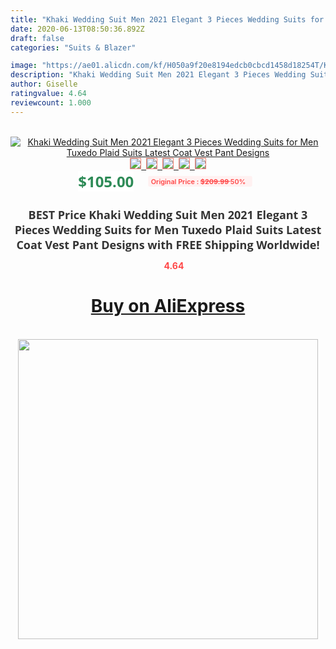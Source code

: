 ```yaml
---
title: "Khaki Wedding Suit Men 2021 Elegant 3 Pieces Wedding Suits for Men Tuxedo Plaid Suits Latest Coat Vest Pant Designs"
date: 2020-06-13T08:50:36.892Z
draft: false
categories: "Suits & Blazer"

image: "https://ae01.alicdn.com/kf/H050a9f20e8194edcb0cbcd1458d18254T/Khaki-Wedding-Suit-Men-2021-Elegant-3-Pieces-Wedding-Suits-for-Men-Tuxedo-Plaid-Suits-Latest.jpg"
description: "Khaki Wedding Suit Men 2021 Elegant 3 Pieces Wedding Suits for Men Tuxedo Plaid Suits Latest Coat Vest Pant Designs"
author: Giselle
ratingvalue: 4.64
reviewcount: 1.000
---
```

<br>
<div style="text-align: center;">
<a href="https://s.click.aliexpress.com/e/_9jnYi1" target="_blank" rel="nofollow noopener noreferrer"><img alt="Khaki Wedding Suit Men 2021 Elegant 3 Pieces Wedding Suits for Men Tuxedo Plaid Suits Latest Coat Vest Pant Designs" class="magnifier-image" src="https://ae01.alicdn.com/kf/H050a9f20e8194edcb0cbcd1458d18254T/Khaki-Wedding-Suit-Men-2021-Elegant-3-Pieces-Wedding-Suits-for-Men-Tuxedo-Plaid-Suits-Latest.jpg_640x640.jpg">
<br>
<img style="border:1px solid salmon" src="https://ae01.alicdn.com/kf/H050a9f20e8194edcb0cbcd1458d18254T/Khaki-Wedding-Suit-Men-2021-Elegant-3-Pieces-Wedding-Suits-for-Men-Tuxedo-Plaid-Suits-Latest.jpg_120x120.jpg">&nbsp;&nbsp;<img style="border:1px solid salmon" src="https://ae01.alicdn.com/kf/H28635d94e8bf47a9826c6f13732590886/Khaki-Wedding-Suit-Men-2021-Elegant-3-Pieces-Wedding-Suits-for-Men-Tuxedo-Plaid-Suits-Latest.jpg_120x120.jpg">&nbsp;&nbsp;<img style="border:1px solid salmon" src="https://ae01.alicdn.com/kf/H6e8c53b927204e77bbf9eb677d937b92Z/Khaki-Wedding-Suit-Men-2021-Elegant-3-Pieces-Wedding-Suits-for-Men-Tuxedo-Plaid-Suits-Latest.jpg_120x120.jpg">&nbsp;&nbsp;<img style="border:1px solid salmon" src="https://ae01.alicdn.com/kf/H8511324028214ce8a9b762ec2b722df2V/Khaki-Wedding-Suit-Men-2021-Elegant-3-Pieces-Wedding-Suits-for-Men-Tuxedo-Plaid-Suits-Latest.jpg_120x120.jpg">&nbsp;&nbsp;<img style="border:1px solid salmon" src="https://ae01.alicdn.com/kf/H335e83a7af6a4a81ae63d78ea4551741u/Khaki-Wedding-Suit-Men-2021-Elegant-3-Pieces-Wedding-Suits-for-Men-Tuxedo-Plaid-Suits-Latest.jpg_120x120.jpg"></a></div><br0>
<div style="text-align: center;"><span style="background-color: white; border: 0px; box-sizing: border-box; color: seagreen; display: inline-block; font-family: &quot;open sans&quot; , &quot;arial&quot; , &quot;helvetica&quot; , sans-serif , &quot;heiti&quot;; font-size: 24px; font-stretch: inherit; font-weight: 700; line-height: inherit; margin: 0px 10px 0px 0px; padding: 0px; vertical-align: middle;">$105.00 </span>
<span style="background: rgb(255 , 241 , 241); border-radius: 3px; border: 0px; box-sizing: border-box; color: #ff4747; display: inline-block; font-family: inherit; font-size: 12px; font-stretch: inherit; font-style: inherit; font-variant: inherit; font-weight: 600; line-height: inherit; margin: 0px; padding: 2px 5px; transform: scale(0.9); vertical-align: middle;">Original Price : <b style="text-decoration: line-through;">$209.99 </b> 50%&nbsp;&nbsp;</span></div>
<h1 style="color: #333333; display: inline-block; font-family: &quot;open sans&quot; , &quot;arial&quot; , &quot;helvetica&quot; , sans-serif , &quot;heiti&quot;; font-size: 18px; font-stretch: inherit; font-weight: 700; text-align: center;">BEST Price Khaki Wedding Suit Men 2021 Elegant 3 Pieces Wedding Suits for Men Tuxedo Plaid Suits Latest Coat Vest Pant Designs with FREE Shipping Worldwide!</h1>
<div style="color: #ff4747; text-align: center;">
<img src="https://4.bp.blogspot.com/-M0ZcTcb-5uY/XleCXlxnR4I/AAAAAAAAAEc/OrjgMkXV1oMQFaCRZj5HQwOCBcu3w1FegCPcBGAYYCw/s1600/star.png" style="height: 15px;">&nbsp;<b>4.64</b></div>
<div class="button_cont" align="center"><a class="buynow_a" href="https://s.click.aliexpress.com/e/_9jnYi1" target="_blank" rel="nofollow noopener noreferrer"><H1>Buy on AliExpress</H1></a></div><br>
<div class="separator" style="clear: both; text-align: center;">
<img src="https://lh3.googleusercontent.com/-pTy5HemUv9M/XlePHvY0dAI/AAAAAAAAAE4/0nX5iRUoIWY8eMW9Dpxeirr157OZliDIgCLcBGAsYHQ/s1600/badge.gif" width="480">
</div>
